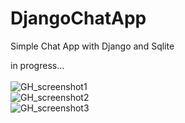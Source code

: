 # DjangoChatApp
Simple Chat App with Django and Sqlite

in progress...
<br>
<br>
![GH_screenshot1](https://user-images.githubusercontent.com/32107652/197233928-1f0234b2-576d-4eb5-9f97-dc6637c62a0a.jpg)
<br>
![GH_screenshot2](https://user-images.githubusercontent.com/32107652/197233930-e5851036-b0d9-44e5-8976-32898f5830a2.jpg)
<br>
![GH_screenshot3](https://user-images.githubusercontent.com/32107652/197233932-7436d553-5be1-4337-9f25-a2e2af5da794.jpg)
